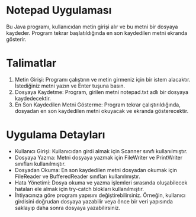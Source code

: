 # Notepad Uygulaması

Bu Java programı, kullanıcıdan metin girişi alır ve bu metni bir dosyaya kaydeder. Program tekrar başlatıldığında en son kaydedilen metni ekranda gösterir.

# Talimatlar

1. Metin Girişi: Programı çalıştırın ve metin girmeniz için bir istem alacaktır. İstediğiniz metni yazın ve Enter tuşuna basın.
2. Dosyaya Kaydetme: Program, girilen metni notepad.txt adlı bir dosyaya kaydedecektir.
3. En Son Kaydedilen Metni Gösterme: Program tekrar çalıştırıldığında, dosyadan en son kaydedilen metni okuyacak ve ekranda gösterecektir.

# Uygulama Detayları

* Kullanıcı Girişi: Kullanıcıdan girdi almak için Scanner sınıfı kullanılmıştır.
* Dosyaya Yazma: Metni dosyaya yazmak için FileWriter ve PrintWriter sınıfları kullanılmıştır.
* Dosyadan Okuma: En son kaydedilen metni dosyadan okumak için FileReader ve BufferedReader sınıfları kullanılmıştır.
* Hata Yönetimi: Dosya okuma ve yazma işlemleri sırasında oluşabilecek hataları ele almak için try-catch blokları kullanılmıştır.
* İhtiyacınıza göre program yapısını değiştirebilirsiniz. Örneğin, kullanıcı girdisini doğrudan dosyaya yazabilir veya önce bir veri yapısında saklayıp daha sonra dosyaya yazabilirsiniz.